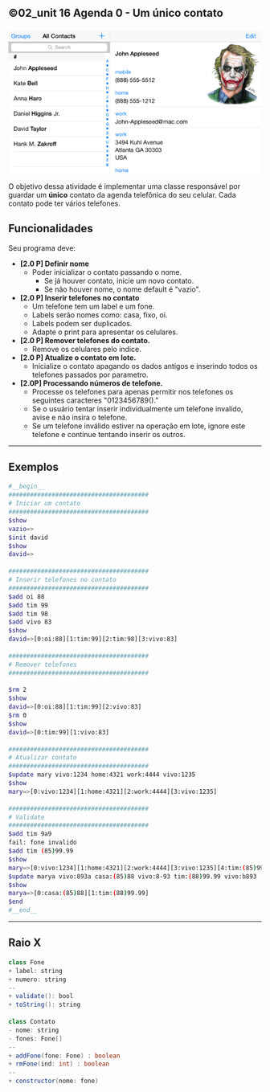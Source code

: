 ## ©02_unit 16 Agenda 0 - Um único contato
###
![](figura.png)


O objetivo dessa atividade é implementar uma classe responsável por guardar um **único** contato da agenda telefônica do seu celular. Cada contato pode ter vários telefones.

## Funcionalidades
Seu programa deve:

- **[2.0 P] Definir nome**
    - Poder inicializar o contato passando o nome.
        - Se já houver contato, inicie um novo contato.
        - Se não houver nome, o nome default é "vazio".
- **[2.0 P] Inserir telefones no contato** 
    - Um telefone tem um label e um fone.
    - Labels serão nomes como: casa, fixo, oi.
    - Labels podem ser duplicados.
    - Adapte o print para apresentar os celulares.
- **[2.0 P] Remover telefones do contato.**    
    - Remove os celulares pelo indice.
- **[2.0 P] Atualize o contato em lote.**
    - Inicialize o contato apagando os dados antigos e inserindo todos os telefones passados por parametro.
- **[2.0P] Processando números de telefone.**
    - Processe os telefones para apenas permitir nos telefones os seguintes caracteres "0123456789()."
    - Se o usuário tentar inserir individualmente um telefone invalido, avise e não insira o telefone.
    - Se um telefone inválido estiver na operação em lote, ignore este telefone e continue tentando inserir os outros.

***
## Exemplos

```bash
#__begin__
#######################################
# Iniciar um contato
#######################################
$show
vazio=>
$init david
$show
david=>

#######################################
# Inserir telefones no contato
#######################################
$add oi 88
$add tim 99
$add tim 98
$add vivo 83
$show
david=>[0:oi:88][1:tim:99][2:tim:98][3:vivo:83]

#######################################
# Remover telefones
#######################################

$rm 2
$show
david=>[0:oi:88][1:tim:99][2:vivo:83]
$rm 0
$show
david=>[0:tim:99][1:vivo:83]

#######################################
# Atualizar contato
#######################################
$update mary vivo:1234 home:4321 work:4444 vivo:1235
$show
mary=>[0:vivo:1234][1:home:4321][2:work:4444][3:vivo:1235]

#######################################
# Validate
#######################################
$add tim 9a9
fail: fone invalido
$add tim (85)99.99
$show
mary=>[0:vivo:1234][1:home:4321][2:work:4444][3:vivo:1235][4:tim:(85)99.99]
$update marya vivo:893a casa:(85)88 vivo:8-93 tim:(88)99.99 vivo:b893
$show
marya=>[0:casa:(85)88][1:tim:(88)99.99]
$end
#__end__
```

***
## Raio X

````java
class Fone
+ label: string
+ numero: string
--
+ validate(): bool
+ toString(): string

class Contato
- nome: string
- fones: Fone[]
--
+ addFone(fone: Fone) : boolean
+ rmFone(ind: int) : boolean
--
+ constructor(nome: fone)
````
